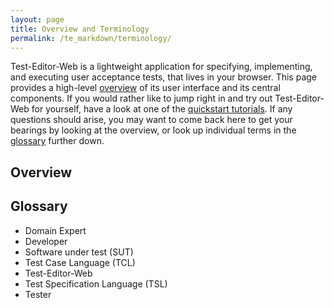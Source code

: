 ```yaml
---
layout: page
title: Overview and Terminology
permalink: /te_markdown/terminology/
---
```


Test-Editor-Web is a lightweight application for specifying, implementing, and executing user acceptance tests, that lives in your browser. This page provides a high-level [overview](#overview) of its user interface and its central components. If you would rather like to jump right in and try out Test-Editor-Web for yourself, have a look at one of the [quickstart tutorials](/te_markdown/tutorials). If any questions should arise, you may want to come back here to get your bearings by looking at the overview, or look up individual terms in the [glossary](#glossary) further down.

## Overview

<!--- TODO: insert (annotated?) overview image and briefly describe the main areas of the user interface -->

## Glossary

* Domain Expert
* Developer
* Software under test (SUT)
* Test Case Language (TCL)
* Test-Editor-Web
* Test Specification Language (TSL)
* Tester

<!--- TODO: write user-friendly definitions, layout the glossary as definition list with anchors for cross-referencing. The following is an example of how that might look:
<a name="domain-expert"></a>Domain expert
: A stakeholder and probably a user of the system under test, who has a deep understanding of the problem domain. Domain experts specify what they expect the system to do and how it should behave, using the [test specification language (TSL)](#test-specification-language).

<a name="developer"></a>Developer
: TBW

<a name="tester"></a>Tester
: TBW

<a name="test-specification-language"></a>Test Specification Language (TSL)
: TBW
-->